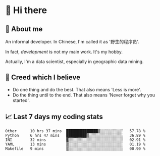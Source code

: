 # 👋 Hi there

## :speech_balloon: About me

An informal developer. In Chinese, I'm called it as '野生的程序员'.

In fact, _development_ is not my main work. It's my hobby.

Actually, I'm a data scientist, especially in geographic data mining.

## :see_no_evil: Creed which I believe

- Do one thing and do the best. That also means 'Less is more'.
- Do the thing until to the end. That also means 'Never forget why you started'.

## :chart_with_upwards_trend: Last 7 days my coding stats

<!--START_SECTION:waka-->
```text
Other      10 hrs 37 mins  ██████████████▒░░░░░░░░░░   57.78 % 
Python     6 hrs 47 mins   █████████▒░░░░░░░░░░░░░░░   36.89 % 
INI        32 mins         ▓░░░░░░░░░░░░░░░░░░░░░░░░   02.91 % 
YAML       13 mins         ▒░░░░░░░░░░░░░░░░░░░░░░░░   01.19 % 
Makefile   9 mins          ▒░░░░░░░░░░░░░░░░░░░░░░░░   00.90 % 
```
<!--END_SECTION:waka-->
